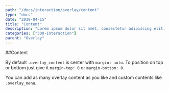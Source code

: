 ```yaml
---
path: "/docs/interaction/overlay/content"
type: "docs"
date: "2019-04-15"
title: "Content"
description: "Lorem ipsum dolor sit amet, consectetur adipiscing elit. Nunc tempus laoreet leo sit amet iaculis."
categories: ["300-Interaction"]
parent: "Overlay"
---
```


##Content

By default `.overlay_content` is center with `margin: auto`. To position on top or bottom just give it `margin-top: 0` or `margin-bottom: 0`.

<demo>
  <demovanilla src="demos/inline/docs/interaction/overlay/content" name="content">
  </demovanilla>
</demo>

You can add as many overlay content as you like and custom contents like `.overlay_menu`.

<demo>
  <div class="demo_item" data-iframe="demos/docs/interaction/overlay/content" data-name="content">
  </div>
</demo>
